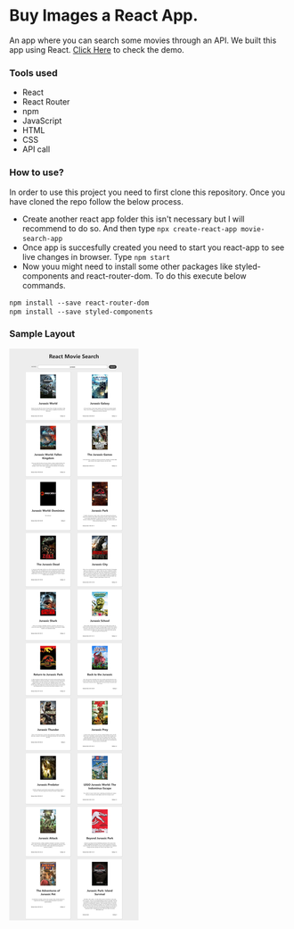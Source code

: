 # Buy Images a React App.

An app where you can search some movies through an API. We built this app using React.
[Click Here](https://search-movies-api.netlify.app/) to check the demo.

### Tools used

* React
* React Router
* npm
* JavaScript
* HTML
* CSS
* API call


### How to use?
In order to use this project you need to first clone this repository. Once you have cloned the repo follow the below process.
* Create another react app folder this isn't necessary but I will recommend to do so. And then type ```npx create-react-app movie-search-app```
* Once app is succesfully created you need to start you react-app to see live changes in browser. Type ```npm start```
* Now youu might need to install some other packages like styled-components and react-router-dom. To do this execute below commands.

```
npm install --save react-router-dom
npm install --save styled-components
```

### Sample Layout

![layout](https://github.com/1sh1vam/movie-search-app/blob/main/images/Screenshot_2021-03-19%20React%20App.png)
